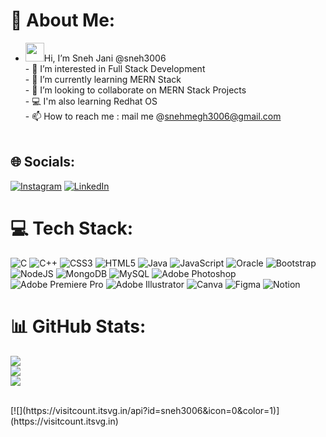 # 💫 About Me:
- <img src="https://raw.githubusercontent.com/MartinHeinz/MartinHeinz/master/wave.gif" width="30px" height="30px">Hi, I’m Sneh Jani @sneh3006<br>- 👀 I’m interested in Full Stack Development<br>- 🌱 I’m currently learning MERN Stack<br>- 💞️ I’m looking to collaborate on MERN Stack Projects<br>- 💻 I'm also learning Redhat OS <br>- 📫 How to reach me : mail me @snehmegh3006@gmail.com<br><br>


## 🌐 Socials:
[![Instagram](https://img.shields.io/badge/Instagram-%23E4405F.svg?logo=Instagram&logoColor=white)](https://instagram.com/dreamhead_1544) [![LinkedIn](https://img.shields.io/badge/LinkedIn-%230077B5.svg?logo=linkedin&logoColor=white)](https://linkedin.com/in/sneh-jani) 

# 💻 Tech Stack:
![C](https://img.shields.io/badge/c-%2300599C.svg?style=flat-square&logo=c&logoColor=white) ![C++](https://img.shields.io/badge/c++-%2300599C.svg?style=flat-square&logo=c%2B%2B&logoColor=white) ![CSS3](https://img.shields.io/badge/css3-%231572B6.svg?style=flat-square&logo=css3&logoColor=white) ![HTML5](https://img.shields.io/badge/html5-%23E34F26.svg?style=flat-square&logo=html5&logoColor=white) ![Java](https://img.shields.io/badge/java-%23ED8B00.svg?style=flat-square&logo=java&logoColor=white) ![JavaScript](https://img.shields.io/badge/javascript-%23323330.svg?style=flat-square&logo=javascript&logoColor=%23F7DF1E) ![Oracle](https://img.shields.io/badge/Oracle-F80000?style=flat-square&logo=oracle&logoColor=white) ![Bootstrap](https://img.shields.io/badge/bootstrap-%23563D7C.svg?style=flat-square&logo=bootstrap&logoColor=white) ![NodeJS](https://img.shields.io/badge/node.js-6DA55F?style=flat-square&logo=node.js&logoColor=white) ![MongoDB](https://img.shields.io/badge/MongoDB-%234ea94b.svg?style=flat-square&logo=mongodb&logoColor=white) ![MySQL](https://img.shields.io/badge/mysql-%2300f.svg?style=flat-square&logo=mysql&logoColor=white) ![Adobe Photoshop](https://img.shields.io/badge/adobephotoshop-%2331A8FF.svg?style=flat-square&logo=adobephotoshop&logoColor=white) ![Adobe Premiere Pro](https://img.shields.io/badge/Adobe%20Premiere%20Pro-9999FF.svg?style=flat-square&logo=Adobe%20Premiere%20Pro&logoColor=white) ![Adobe Illustrator](https://img.shields.io/badge/adobeillustrator-%23FF9A00.svg?style=flat-square&logo=adobeillustrator&logoColor=white) ![Canva](https://img.shields.io/badge/Canva-%2300C4CC.svg?style=flat-square&logo=Canva&logoColor=white) 	![Figma](https://img.shields.io/badge/figma-%23F24E1E.svg?style=flat-square&logo=figma&logoColor=white) ![Notion](https://img.shields.io/badge/Notion-%23000000.svg?style=flat-square&logo=notion&logoColor=white)
# 📊 GitHub Stats:
![](https://github-readme-stats.vercel.app/api?username=sneh3006&theme=dark&hide_border=false&include_all_commits=true&count_private=false)<br/>
![](https://github-readme-streak-stats.herokuapp.com/?user=sneh3006&theme=dark&hide_border=false)<br/>
![](https://github-readme-stats.vercel.app/api/top-langs/?username=sneh3006&theme=dark&hide_border=false&include_all_commits=true&count_private=false&layout=compact)

<br>
[![](https://visitcount.itsvg.in/api?id=sneh3006&icon=0&color=1)](https://visitcount.itsvg.in)
<br>



